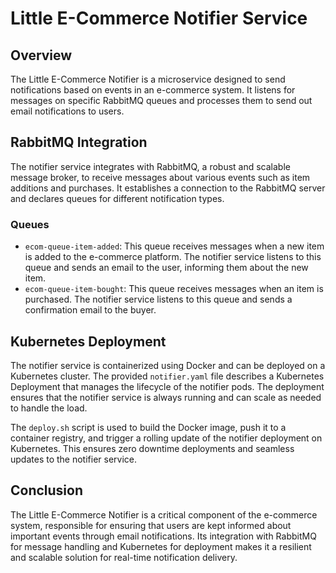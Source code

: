 # Little E-Commerce Notifier Service

## Overview

The Little E-Commerce Notifier is a microservice designed to send notifications based on events in an e-commerce system. It listens for messages on specific RabbitMQ queues and processes them to send out email notifications to users.

## RabbitMQ Integration

The notifier service integrates with RabbitMQ, a robust and scalable message broker, to receive messages about various events such as item additions and purchases. It establishes a connection to the RabbitMQ server and declares queues for different notification types.

### Queues

- `ecom-queue-item-added`: This queue receives messages when a new item is added to the e-commerce platform. The notifier service listens to this queue and sends an email to the user, informing them about the new item.
- `ecom-queue-item-bought`: This queue receives messages when an item is purchased. The notifier service listens to this queue and sends a confirmation email to the buyer.

## Kubernetes Deployment

The notifier service is containerized using Docker and can be deployed on a Kubernetes cluster. The provided `notifier.yaml` file describes a Kubernetes Deployment that manages the lifecycle of the notifier pods. The deployment ensures that the notifier service is always running and can scale as needed to handle the load.

The `deploy.sh` script is used to build the Docker image, push it to a container registry, and trigger a rolling update of the notifier deployment on Kubernetes. This ensures zero downtime deployments and seamless updates to the notifier service.

## Conclusion

The Little E-Commerce Notifier is a critical component of the e-commerce system, responsible for ensuring that users are kept informed about important events through email notifications. Its integration with RabbitMQ for message handling and Kubernetes for deployment makes it a resilient and scalable solution for real-time notification delivery.

